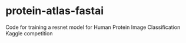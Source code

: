 # protein-atlas-fastai
Code for training a resnet model for Human Protein Image Classification Kaggle competition

